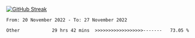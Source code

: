 [![GitHub Streak](https://streak-stats.demolab.com?user=renren-017&theme=sea&hide_border=true&background=DD272700)](https://git.io/streak-stats)

<!--START_SECTION:waka-->

```text
From: 20 November 2022 - To: 27 November 2022

Other            29 hrs 42 mins  >>>>>>>>>>>>>>>>>>-------   73.05 %
```

<!--END_SECTION:waka-->
